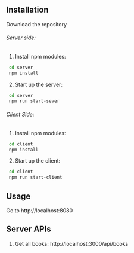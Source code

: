 ## Installation
Download the repository
###### Server side:
1. Install npm modules:
```bash
 cd server
 npm install
```
2. Start up the server: 
```bash
 cd server
 npm run start-sever
```
###### Client Side:
1. Install npm modules: 
```bash
 cd client
 npm install
```
2. Start up the client:
```bash
 cd client
 npm run start-client
```

## Usage
Go to http://localhost:8080
## Server APIs
1. Get all books: http://localhost:3000/api/books